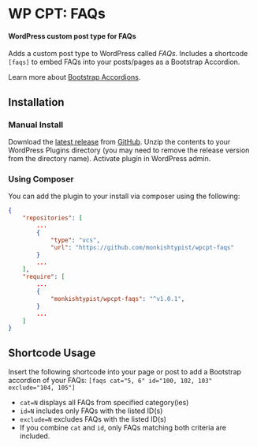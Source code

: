 # WP CPT: FAQs
#### WordPress custom post type for FAQs
Adds a custom post type to WordPress called *FAQs*. Includes a shortcode `[faqs]` to embed FAQs into your posts/pages as a Bootstrap Accordion.

Learn more about [Bootstrap Accordions].

## Installation
### Manual Install
Download the [latest release] from [GitHub].
Unzip the contents to your WordPress Plugins directory (you may need to remove the release version from the directory name).
Activate plugin in WordPress admin.

### Using Composer
You can add the plugin to your install via composer using the following:
```json
{
	"repositories": [
		...
		{
			"type": "vcs",
			"url": "https://github.com/monkishtypist/wpcpt-faqs"
		}
		...
	],
	"require": [
		...
		{
			"monkishtypist/wpcpt-faqs": "^v1.0.1",
		}
		...
	]
}
```

## Shortcode Usage
Insert the following shortcode into your page or post to add a Bootstrap accordion of your FAQs:
`[faqs cat="5, 6" id="100, 102, 103" exclude="104, 105"]`

- `cat=N` displays all FAQs from specified category(ies)
- `id=N` includes only FAQs with the listed ID(s)
- `exclude=N` excludes FAQs with the listed ID(s)
- If you combine `cat` and `id`, only FAQs matching both criteria are included.


[Bootstrap Accordions]: https://getbootstrap.com/docs/4.1/components/collapse/#accordion-example
[latest release]: https://github.com/monkishtypist/wpcpt-faqs/releases/latest
[GitHub]: https://github.com/monkishtypist/wpcpt-faqs/